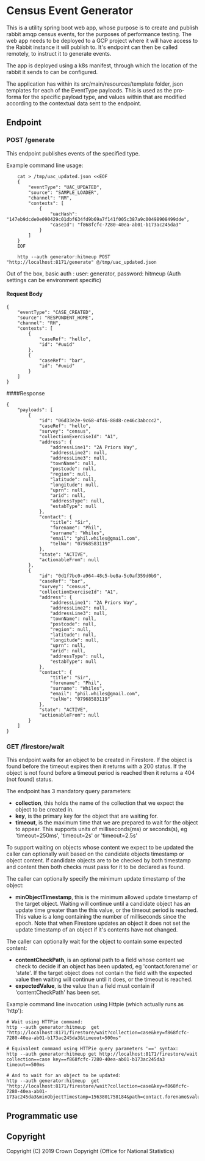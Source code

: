 # Census Event Generator
This is a utility spring boot web app, whose purpose is to create and publish rabbit amqp census events, for the purposes of 
performance testing.
The web app needs to be deployed to a GCP project where it will have access to the Rabbit instance it will publish to.
It's endpoint can then be called remotely, to instruct it to generate events.

The app is deployed using a k8s manifest, through which the location of the rabbit it sends to can
be configured.

The application has within its src/main/resources/template folder, json templates for each of the EventType
payloads. This is used as the pro-forma for the specific payload type, and values within that are modified according
to the contextual data sent to the endpoint.

## Endpoint
### POST /generate

This endpoint publishes events of the specified type.

Example command line usage:

```
    cat > /tmp/uac_updated.json <<EOF
    {
        "eventType": "UAC_UPDATED",
        "source": "SAMPLE_LOADER",
        "channel": "RM",
        "contexts": [
            {
                "uacHash": "147eb9dcde0e090429c01dbf634fd9b69a7f141f005c387a9c00498908499dde",
                "caseId": "f868fcfc-7280-40ea-ab01-b173ac245da3"
            }
        ]
    }
    EOF

    http --auth generator:hitmeup POST "http://localhost:8171/generate" @/tmp/uac_updated.json
```


Out of the box, basic auth :
user: generator, password: hitmeup
(Auth settings can be environment specific)

#### Request Body
```
{
	"eventType": "CASE_CREATED",
	"source": "RESPONDENT_HOME",
	"channel": "RH",
	"contexts": [
		{
			"caseRef": "hello",
			"id": "#uuid"
		},
		{
			"caseRef": "bar",
			"id": "#uuid"
		}
	]
}
```

####Response
```
{
    "payloads": [
        {
            "id": "06d33e2e-9c68-4f46-88d8-ce46c3abccc2",
            "caseRef": "hello",
            "survey": "census",
            "collectionExerciseId": "A1",
            "address": {
                "addressLine1": "2A Priors Way",
                "addressLine2": null,
                "addressLine3": null,
                "townName": null,
                "postcode": null,
                "region": null,
                "latitude": null,
                "longitude": null,
                "uprn": null,
                "arid": null,
                "addressType": null,
                "estabType": null
            },
            "contact": {
                "title": "Sir",
                "forename": "Phil",
                "surname": "Whiles",
                "email": "phil.whiles@gmail.com",
                "telNo": "07968583119"
            },
            "state": "ACTIVE",
            "actionableFrom": null
        },
        {
            "id": "0d1f7bc0-a964-48c5-be8a-5c0af359d0b9",
            "caseRef": "bar",
            "survey": "census",
            "collectionExerciseId": "A1",
            "address": {
                "addressLine1": "2A Priors Way",
                "addressLine2": null,
                "addressLine3": null,
                "townName": null,
                "postcode": null,
                "region": null,
                "latitude": null,
                "longitude": null,
                "uprn": null,
                "arid": null,
                "addressType": null,
                "estabType": null
            },
            "contact": {
                "title": "Sir",
                "forename": "Phil",
                "surname": "Whiles",
                "email": "phil.whiles@gmail.com",
                "telNo": "07968583119"
            },
            "state": "ACTIVE",
            "actionableFrom": null
        }
    ]
}
```

### GET /firestore/wait

This endpoint waits for an object to be created in Firestore. If the object is found before the timeout expires then it returns with a 200 status. If the object is not found before a timeout period is reached then it returns a 404 (not found) status. 

The endpoint has 3 mandatory query parameters:
  - **collection**, this holds the name of the collection that we expect the object to be created in.
  - **key**, is the primary key for the object that are waiting for.
  - **timeout**, is the maximum time that we are prepared to wait for the object to appear. This supports units of milliseconds(ms) or seconds(s), eg 'timeout=250ms', 'timeout=2s' or 'timeout=2.5s'

To support waiting on objects whose content we expect to be updated the caller can optionally wait based on the candidate objects timestamp or object content. If candidate objects are to be checked by both timestamp and content then both checks must pass for it to be declared as found.

The caller can optionally specify the minimum update timestamp of the object:
  - **minObjectTimestamp**, this is the minimum allowed update timestamp 
    of the target object. Waiting will continue until a candidate object has an update time greater than the this
    value, or the timeout period is reached. This value is a long containing the number of milliseconds since the epoch.
Note that when Firestore updates an object it does not set the update timestamp of an object if it's contents have not changed.   
    
The caller can optionally wait for the object to contain some expected content:
  - **contentCheckPath**, is an optional path to a field whose content we check to decide if 
    an object has been updated, eg 'contact.forename' or 'state'. If the target object does not
    contain the field with the expected value then waiting will continue until it does, or the
    timeout is reached.
  - **expectedValue**, is the value than a field must contain if 'contentCheckPath' has been set.

Example command line invocation using Httpie (which actually runs as 'http'):

```
# Wait using HTTPie command:
http --auth generator:hitmeup  get "http://localhost:8171/firestore/wait?collection=case&key=f868fcfc-7280-40ea-ab01-b173ac245da3&timeout=500ms"

# Equivalent command using HTTPie query parameters '==' syntax: 
http --auth generator:hitmeup get http://localhost:8171/firestore/wait collection==case key==f868fcfc-7280-40ea-ab01-b173ac245da3 timeout==500ms

# And to wait for an object to be updated:
http --auth generator:hitmeup  get "http://localhost:8171/firestore/wait?collection=case&key=f868fcfc-7280-40ea-ab01-173ac245da3&minObjectTimestamp=1563801758184&path=contact.forename&value=Phil&timeout=500s"
```


## Programmatic use

    
## Copyright
Copyright (C) 2019 Crown Copyright (Office for National Statistics)

